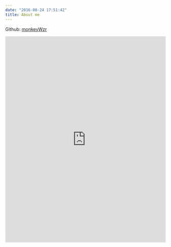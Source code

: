 ```yaml
---
date: "2016-08-24 17:51:42"
title: About me
---
```


Github: [monkeyWzr](https://github.com/monkeyWzr)

<iframe src='https://cdn.knightlab.com/libs/timeline3/latest/embed/index.html?source=1vSCZiL1MXozGYtoVGGopOFUaE57DE1unWw8-QXDZ1vA&font=Default&lang=pt&initial_zoom=2&height=650' width='100%' height='650' webkitallowfullscreen mozallowfullscreen allowfullscreen frameborder='0'></iframe>

